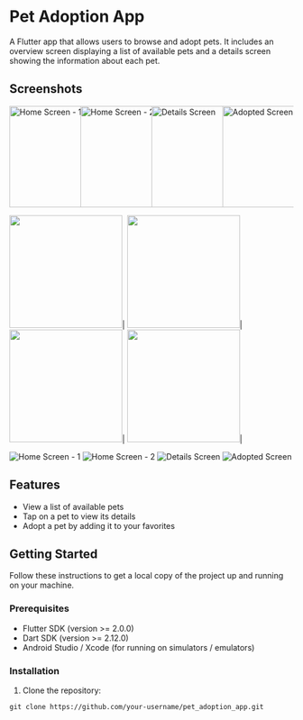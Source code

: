 # Pet Adoption App

A Flutter app that allows users to browse and adopt pets. It includes an overview screen displaying a list of available pets and a details screen showing the information about each pet.

## Screenshots


<div style="display:flex; justify-content: space-around;">
  <img alt="Home Screen - 1" src="screenshots/home.jpg" width="180" style="max-width: 200px; min-width: 80px;">
  <img alt="Home Screen - 2" src="screenshots/home-2.jpg" width="180" style="max-width: 200px; min-width: 80px;">
  <img alt="Details Screen" src="screenshots/pet-detail.jpg" width="180" style="max-width: 200px; min-width: 80px;">
  <img alt="Adopted Screen" src="screenshots/adopted.jpg" width="180" style="max-width: 200px; min-width: 80px;">
</div>

<img src="https://user-images.githubusercontent.com/43954262/90977887-df0fc900-e566-11ea-8267-be21876f1423.jpeg" width="200">|
<img src="https://user-images.githubusercontent.com/43954262/90977889-e2a35000-e566-11ea-9144-239f7282b1c1.jpeg" width="200">|
<img src="https://user-images.githubusercontent.com/43954262/90977893-e636d700-e566-11ea-9899-7e9c3b66ffc0.jpeg" width="200">|
<img src="https://user-images.githubusercontent.com/43954262/90977896-ea62f480-e566-11ea-8773-568d897d7648.jpeg" width="200">|

![Home Screen - 1](screenshots/home.jpg)
![Home Screen - 2](screenshots/home-2.jpg)
![Details Screen](screenshots/pet-detail.jpg)
![Adopted Screen](screenshots/adopted.jpg)
## Features

- View a list of available pets
- Tap on a pet to view its details
- Adopt a pet by adding it to your favorites

## Getting Started

Follow these instructions to get a local copy of the project up and running on your machine.

### Prerequisites

- Flutter SDK (version >= 2.0.0)
- Dart SDK (version >= 2.12.0)
- Android Studio / Xcode (for running on simulators / emulators)

### Installation

1. Clone the repository:

```shell
git clone https://github.com/your-username/pet_adoption_app.git
